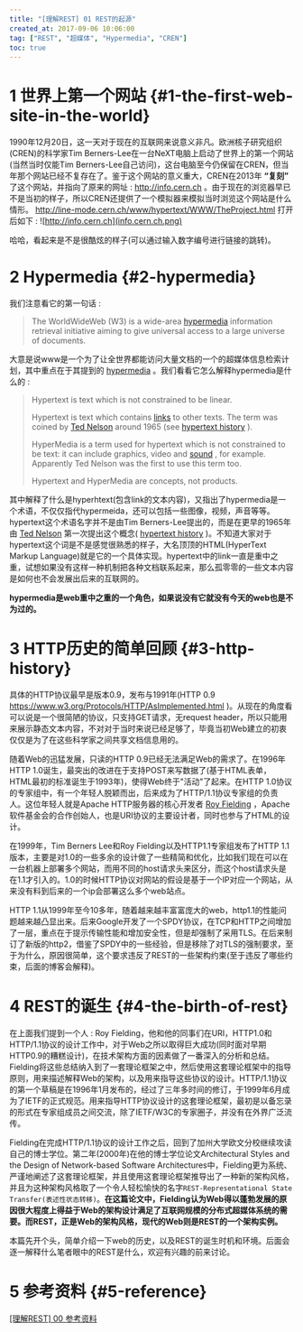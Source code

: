 ```yaml
---
title: "[理解REST] 01 REST的起源"
created_at: 2017-09-06 10:06:00
tag: ["REST", "超媒体", "Hypermedia", "CREN"]
toc: true
---
```


# 1 世界上第一个网站 {#1-the-first-web-site-in-the-world}

1990年12月20日，这一天对于现在的互联网来说意义非凡。欧洲核子研究组织(CREN)的科学家Tim Berners-Lee在一台NeXT电脑上启动了世界上的第一个网站(当然当时仅能Tim Berners-Lee自己访问)，这台电脑至今仍保留在CREN，但当年那个网站已经不复存在了。鉴于这个网站的意义重大，CREN在2013年 **“复刻”** 了这个网站，并指向了原来的网址 : http://info.cern.ch 。由于现在的浏览器早已不是当初的样子，所以CREN还提供了一个模拟器来模拟当时浏览这个网站是什么情形。 http://line-mode.cern.ch/www/hypertext/WWW/TheProject.html 打开后如下 : 
![http://info.cern.ch](info.cern.ch.png)

哈哈，看起来是不是很酷炫的样子(可以通过输入数字编号进行链接的跳转)。

# 2 Hypermedia {#2-hypermedia}

我们注意看它的第一句话 : 

> The WorldWideWeb (W3) is a wide-area [hypermedia](http://info.cern.ch/hypertext/WWW/WhatIs.html) information retrieval initiative aiming to give universal access to a large universe of documents.

大意是说www是一个为了让全世界都能访问大量文档的一个的超媒体信息检索计划，其中重点在于其提到的 [hypermedia](http://info.cern.ch/hypertext/WWW/WhatIs.html) 。我们看看它怎么解释hypermedia是什么的 : 

> Hypertext is text which is not constrained to be linear.
> 
> Hypertext is text which contains [links](http://info.cern.ch/hypertext/WWW/Terms.html#link) to other texts. The term was coined by [Ted Nelson](http://info.cern.ch/hypertext/WWW/Xanadu.html#Nelson) around 1965 (see [hypertext history](http://info.cern.ch/hypertext/History.html) ).
> 
> HyperMedia is a term used for hypertext which is not constrained to be text: it can include graphics, video and [sound](http://info.cern.ch/hypertext/WWW/Talks/YesWeCan.snd) , for example. Apparently Ted Nelson was the first to use this term too.
> 
> Hypertext and HyperMedia are concepts, not products.

其中解释了什么是hyperhtext(包含link的文本内容)，又指出了hypermedia是一个术语，不仅仅指代hypermeida，还可以包括一些图像，视频，声音等等。hypertext这个术语名字并不是由Tim Berners-Lee提出的，而是在更早的1965年由 [Ted Nelson](http://info.cern.ch/hypertext/WWW/Xanadu.html#Nelson) 第一次提出这个概念( [hypertext history](http://info.cern.ch/hypertext/History.html) )。不知道大家对于hypertext这个词是不是感觉很熟悉的样子，大名顶顶的HTML(HyperText Markup Language)就是它的一个具体实现。hypertext中的link一直是重中之重，试想如果没有这样一种机制把各种文档联系起来，那么孤零零的一些文本内容是如何也不会发展出后来的互联网的。

**hypermedia是web重中之重的一个角色，如果说没有它就没有今天的web也是不为过的。**

# 3 HTTP历史的简单回顾 {#3-http-history}

具体的HTTP协议最早是版本0.9，发布与1991年(HTTP 0.9 https://www.w3.org/Protocols/HTTP/AsImplemented.html )。从现在的角度看可以说是一个很简陋的协议，只支持GET请求，无request header，所以只能用来展示静态文本内容，不对对于当时来说已经足够了，毕竟当初Web建立的初衷仅仅是为了在这些科学家之间共享文档信息用的。

随着Web的迅猛发展，只读的HTTP 0.9已经无法满足Web的需求了。在1996年HTTP 1.0诞生，最突出的改进在于支持POST来写数据了(基于HTML表单，HTML最初的标准诞生于1993年)，使得Web终于"活动"了起来。在HTTP 1.0协议的专家组中，有一个年轻人脱颖而出，后来成为了HTTP/1.1协议专家组的负责人。这位年轻人就是Apache HTTP服务器的核心开发者 [Roy Fielding](https://en.wikipedia.org/wiki/Roy_Fielding) ，Apache软件基金会的合作创始人，也是URI协议的主要设计者，同时也参与了HTML的设计。

在1999年，Tim Berners Lee和Roy Fielding以及HTTP1.1专家组发布了HTTP 1.1版本，主要是对1.0的一些多余的设计做了一些精简和优化，比如我们现在可以在一台机器上部署多个网站，而用不同的host请求头来区分，而这个host请求头是在1.1才引入的。1.0的时候HTTP协议对网站的假设是基于一个IP对应一个网站，从来没有料到后来的一个ip会部署这么多个web站点。

HTTP 1.1从1999年至今10多年，随着越来越丰富富庞大的web，http1.1的性能问题越来越凸显出来。后来Google开发了一个SPDY协议，在TCP和HTTP之间增加了一层，重点在于提示传输性能和增加安全性，但是却强制了采用TLS。在后来制订了新版的http2，借鉴了SPDY中的一些经验，但是移除了对TLS的强制要求，至于为什么，原因很简单，这个要求违反了REST的一些架构约束(至于违反了哪些约束，后面的博客会解释)。

# 4 REST的诞生 {#4-the-birth-of-rest}

在上面我们提到一个人 : Roy Fielding，他和他的同事们在URI，HTTP1.0和HTTP/1.1协议的设计工作中，对于Web之所以取得巨大成功(同时面对早期HTTP0.9的糟糕设计)，在技术架构方面的因素做了一番深入的分析和总结。Fielding将这些总结纳入到了一套理论框架之中，然后使用这套理论框架中的指导原则，用来描述解释Web的架构，以及用来指导这些协议的设计。HTTP/1.1协议的第一个草稿是在1996年1月发布的，经过了三年多时间的修订，于1999年6月成为了IETF的正式规范。用来指导HTTP协议设计的这套理论框架，最初是以备忘录的形式在专家组成员之间交流，除了IETF/W3C的专家圈子，并没有在外界广泛流传。

Fielding在完成HTTP/1.1协议的设计工作之后，回到了加州大学欧文分校继续攻读自己的博士学位。第二年(2000年)在他的博士学位论文Architectural Styles and the Design of Network-based Software Architectures中，Fielding更为系统、严谨地阐述了这套理论框架，并且使用这套理论框架推导出了一种新的架构风格，并且为这种架构风格取了一个令人轻松愉快的名字`REST-Representational State Transfer(表述性状态转移)`。**在这篇论文中，Fielding认为Web得以蓬勃发展的原因很大程度上得益于Web的架构设计满足了互联网规模的分布式超媒体系统的需要。而REST，正是Web的架构风格，现代的Web则是REST的一个架构实例。**

本篇先开个头，简单介绍一下web的历史，以及REST的诞生时机和环境。后面会逐一解释什么笔者眼中的REST是什么，欢迎有兴趣的前来讨论。

# 5 参考资料 {#5-reference}

[[理解REST] 00 参考资料][reference]

[reference]:../00-reference/